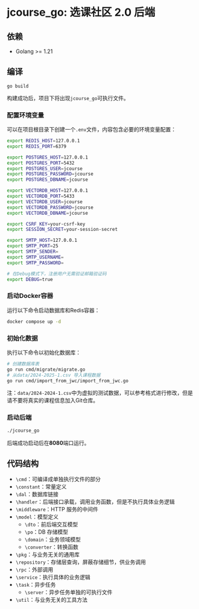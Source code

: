# jcourse_go: 选课社区 2.0 后端

## 依赖

* Golang >= 1.21

## 编译

```shell
go build
```
构建成功后，项目下将出现`jcourse_go`可执行文件。

### 配置环境变量
可以在项目根目录下创建一个`.env`文件，内容包含必要的环境变量配置：
```sh
export REDIS_HOST=127.0.0.1
export REDIS_PORT=6379

export POSTGRES_HOST=127.0.0.1
export POSTGRES_PORT=5432
export POSTGRES_USER=jcourse
export POSTGRES_PASSWORD=jcourse
export POSTGRES_DBNAME=jcourse

export VECTORDB_HOST=127.0.0.1
export VECTORDB_PORT=5433
export VECTORDB_USER=jcourse
export VECTORDB_PASSWORD=jcourse
export VECTORDB_DBNAME=jcourse

export CSRF_KEY=your-csrf-key
export SESSION_SECRET=your-session-secret

export SMTP_HOST=127.0.0.1
export SMTP_PORT=25
export SMTP_SENDER=
export SMTP_USERNAME=
export SMTP_PASSWORD=

# 在Debug模式下，注册用户无需验证邮箱验证码
export DEBUG=true
```

### 启动Docker容器
运行以下命令启动数据库和Redis容器：
```sh
docker compose up -d
```

### 初始化数据
执行以下命令以初始化数据库：
```sh
# 创建数据库表
go run cmd/migrate/migrate.go
# 从data/2024-2025-1.csv 导入课程数据
go run cmd/import_from_jwc/import_from_jwc.go
```
注：`data/2024-2024-1.csv`中为虚拟的测试数据，可以参考格式进行修改，但是请不要将真实的课程信息加入Git仓库。

### 启动后端
```sh
./jcourse_go
```
后端成功启动后在**8080**端口运行。

## 代码结构

* `\cmd`：可编译成单独执行文件的部分
* `\constant`：常量定义
* `\dal`：数据库链接
* `\handler`：后端接口承载，调用业务函数，但是不执行具体业务逻辑
* `\middleware`：HTTP 服务的中间件
* `\model`：模型定义
  - `\dto`：前后端交互模型
  - `\po`：DB 存储模型
  - `\domain`：业务领域模型
  - `\converter`：转换函数
* `\pkg`：与业务无关的通用库
* `\repository`：存储层查询，屏蔽存储细节，供业务调用
* `\rpc`：外部调用
* `\service`：执行具体的业务逻辑
* `\task`：异步任务
  * `\server`：异步任务单独的可执行文件
* `\util`：与业务无关的工具方法
